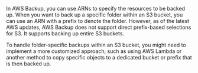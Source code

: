 In AWS Backup, you can use ARNs to specify the resources to be backed up. When you want to back up a specific folder within an S3 bucket, you can use an ARN with a prefix to denote the folder. However, as of the latest AWS updates, AWS Backup does not support direct prefix-based selections for S3. It supports backing up entire S3 buckets.

To handle folder-specific backups within an S3 bucket, you might need to implement a more customized approach, such as using AWS Lambda or another method to copy specific objects to a dedicated bucket or prefix that is then backed up.
